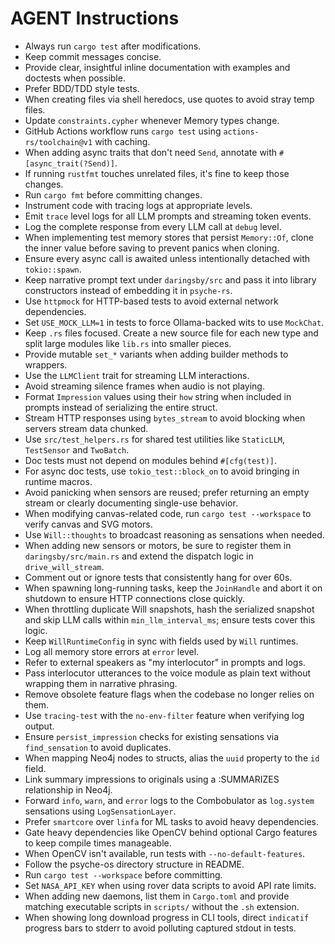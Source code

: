 # AGENT Instructions
- Always run `cargo test` after modifications.
- Keep commit messages concise.
- Provide clear, insightful inline documentation with examples and doctests when possible.
- Prefer BDD/TDD style tests.
- When creating files via shell heredocs, use quotes to avoid stray temp files.
- Update `constraints.cypher` whenever Memory types change.
- GitHub Actions workflow runs `cargo test` using `actions-rs/toolchain@v1` with caching.
- When adding async traits that don't need `Send`, annotate with `#[async_trait(?Send)]`.
- If running `rustfmt` touches unrelated files, it's fine to keep those changes.
- Run `cargo fmt` before committing changes.
- Instrument code with tracing logs at appropriate levels.
- Emit `trace` level logs for all LLM prompts and streaming token events.
- Log the complete response from every LLM call at `debug` level.
- When implementing test memory stores that persist `Memory::Of`, clone the inner
  value before saving to prevent panics when cloning.
- Ensure every async call is awaited unless intentionally detached with
  `tokio::spawn`.
- Keep narrative prompt text under `daringsby/src` and pass it into library
  constructors instead of embedding it in `psyche-rs`.
- Use `httpmock` for HTTP-based tests to avoid external network dependencies.
- Set `USE_MOCK_LLM=1` in tests to force Ollama-backed wits to use `MockChat`.
- Keep `.rs` files focused. Create a new source file for each new type and split
  large modules like `lib.rs` into smaller pieces.
- Provide mutable `set_*` variants when adding builder methods to wrappers.
- Use the `LLMClient` trait for streaming LLM interactions.
- Avoid streaming silence frames when audio is not playing.
- Format `Impression` values using their `how` string when included in prompts
  instead of serializing the entire struct.
- Stream HTTP responses using `bytes_stream` to avoid blocking when servers
    stream data chunked.
- Use `src/test_helpers.rs` for shared test utilities like `StaticLLM`,
  `TestSensor` and `TwoBatch`.
- Doc tests must not depend on modules behind `#[cfg(test)]`.
- For async doc tests, use `tokio_test::block_on` to avoid bringing in runtime macros.
- Avoid panicking when sensors are reused; prefer returning an empty stream or
  clearly documenting single-use behavior.
- When modifying canvas-related code, run `cargo test --workspace` to verify
  canvas and SVG motors.
- Use `Will::thoughts` to broadcast reasoning as sensations when needed.
- When adding new sensors or motors, be sure to register them in `daringsby/src/main.rs`
  and extend the dispatch logic in `drive_will_stream`.
- Comment out or ignore tests that consistently hang for over 60s.
- When spawning long-running tasks, keep the `JoinHandle` and abort it on
  shutdown to ensure HTTP connections close quickly.
- When throttling duplicate Will snapshots, hash the serialized snapshot and
  skip LLM calls within `min_llm_interval_ms`; ensure tests cover this logic.
- Keep `WillRuntimeConfig` in sync with fields used by `Will` runtimes.
- Log all memory store errors at `error` level.
- Refer to external speakers as "my interlocutor" in prompts and logs.
- Pass interlocutor utterances to the voice module as plain text without
  wrapping them in narrative phrasing.
- Remove obsolete feature flags when the codebase no longer relies on them.
- Use `tracing-test` with the `no-env-filter` feature when verifying log output.
- Ensure `persist_impression` checks for existing sensations via `find_sensation` to avoid duplicates.
- When mapping Neo4j nodes to structs, alias the `uuid` property to the `id` field.
- Link summary impressions to originals using a :SUMMARIZES relationship in Neo4j.
- Forward `info`, `warn`, and `error` logs to the Combobulator as
  `log.system` sensations using `LogSensationLayer`.
- Prefer `smartcore` over `linfa` for ML tasks to avoid heavy dependencies.
- Gate heavy dependencies like OpenCV behind optional Cargo features to keep
  compile times manageable.
- When OpenCV isn't available, run tests with `--no-default-features`.
- Follow the psyche-os directory structure in README.
- Run `cargo test --workspace` before committing.
- Set `NASA_API_KEY` when using rover data scripts to avoid API rate limits.
- When adding new daemons, list them in `Cargo.toml` and provide matching
  executable scripts in `scripts/` without the `.sh` extension.
- When showing long download progress in CLI tools, direct `indicatif`
  progress bars to stderr to avoid polluting captured stdout in tests.
